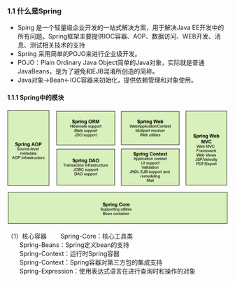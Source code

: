 ### 1.1 什么是Spring 

 - Sping 是一个轻量级企业开发的一站式解决方案，用于解决Java EE开发中的所有问题。Spring框架主要提供IOC容器、AOP、数据访问、WEB开发、消息、测试相关技术的支持
 - Spring 采用简单的POJO来进行企业级开发。
 - POJO：Plain Ordinary Java Object简单的Java对象，实际就是普通JavaBeans，是为了避免和EJB混淆所创造的简称。
 - Java对象->Bean<-IOC容器来初始化，提供依赖管理和对象使用。
#### 1.1.1 Spring中的模块
![Spring中各个模块](./images/1527353485719.jpg)

（1）核心容器
　　Spring-Core：核心工具类  
　　Spring-Beans：Spring定义bean的支持  
　　Spring-Context：运行时Spring容器  
　　Spring-Context：Spring容器对第三方包的集成支持  
　　Spring-Expression：使用表达式语言在进行查询时和操作的对象
